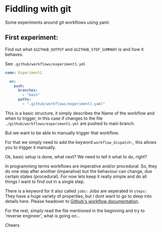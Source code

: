 # Fiddling with git

Some experiments around git workflows using yaml.

## First experiment:

Find out what `$GITHUB_OUTPUT` and `$GITHUB_STEP_SUMMARY` is and how it behaves.

See `.github/workflows/experiment1.yml`

```yaml
name: Experiment1

  on:
    push:
      branches:
        - "main"
      paths:
        - ".github/workflows/experiment1.yaml"
```

This is a basic structure, it simply describes the Name of the workflow and when to trigger, in this case if changes to the file `./github/workflows/experiment1.yml` are pushed to main branch.

But we want to be able to manually trigger that workflow.

For that we simply need to add the keyword `workflow_dispatch:`, this allows you to trigger it manually.

Ok, basic setup is done, what next?
We need to tell it what to do, right?

In programming terms workflows are imperative and/or procedural.
So, they do one step after another (imperative) but the behaviour can change, due certain states (procedural).
For now lets keep it really simple and do all things I want to find out in a single step.

There is a keyword for it also called `jobs:`
Jobs are seperated in `steps:`
They have a huge variety of properties, but I dont want to go to deep into details here.
Please headover to [Github's workflow documentation](https://docs.github.com/en/actions/using-workflows).

For the rest, simply read the file mentioned in the beginning and try to 'reverse engineer', what is going on...

Cheers
